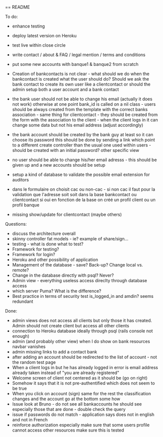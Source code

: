 == README

To do:
- enhance testing
- deploy latest version on Heroku
- test live within close circle
- write contact / about & FAQ / legal mention / terms and conditions

- put some new accounts with banque1 & banque2 from scratch
- Creation of bankcontacts is not clear - what should we do when the bankcontact is created what the user should do? Should we ask the bank contact to create its own user like a clientcontact or should the admin setup both a user account and a bank contact
- the bank user should not be able to change his email (actually it does not work) otherwise at one point bank_id is called on a nil class - users should be always created from the template with the correct banks association - same thing for clientcontact - they should be created from the form with the association to the client - when the client logs in it can change some data but not his email address (adjust accordingly)
- the bank account should be created by the bank guy at least so it can choose its password this should be done by sending a link which point to a different create controller than the usual one used within users - should be created with an initial password? other specific view
- no user should be able to change his/her email adresss - this should be given up and a new accounts should be setup
- setup a kind of database to validate the possible email extension for auditors
- dans le formulaire on choisit cac ou non-cac - si non cac il faut pour la validation que l'adresse soit soit dans la base bankcontact ou clientcontact si oui en fonction de la base on créé un profil client ou un profil banque
- missing show/update for clientcontact (maybe others)

Questions:
- discuss the architecture overall
- skinny controller fat models - ie? example of share/sign...
- testing - what is done what to test?
- Framework for testing?
- Framework for login?
- Heroku and other possibility of application
- Management of the database - save? Back-up? Change local vs. remote?
- Change in the database directly with psql? Never?
- Admin view - everything useless access direclty through database access
- which server Puma? What is the difference?
- Best practice in terms of security test is_logged_in and amdin? seems redundant


Done:
- admin views does not access all clients but only those it has created. Admin should not create client but access all other clients
- connection to Heroku database ideally through psql (rails console not enough)
- admin (and probably other view) when I do show on bank resources navbar vanishes
- admin missing links to add a contact bank
- after adding an account should be redirected to the list of account - not the random test page
- When a client logs in but he has already logged in error is email address already taken instead of "you are already registered"
- Welcome screen of client not centered as it should be (go on right)
- Somehow it says that it is not pre-authentified which does not seem to be true
- When you click on account (sign) same for the rest the classification changes and the account go at the bottom some how
- Issue look at Bruno - do not see all bankaccounts he should see especially those that are done - double check the query
- issue if passwords do not match - application says does not in english and not in French
- reinforce authorization especially make sure that some users profile cannot access other resources make sure this is tested
